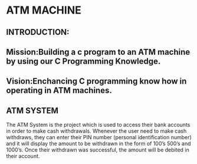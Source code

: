 # ATM MACHINE
## INTRODUCTION:
## Mission:Building a c program to an ATM machine  by using our C Programming Knowledge.
## Vision:Enchancing C programming know how in operating in ATM machines.
## ATM SYSTEM
The ATM System is the project which is used to access their bank accounts in order to make cash withdrawals. 
Whenever the user need to make cash withdraws, they can enter their PIN number (personal identification number) and it will display the amount to be withdrawn in the form of 100’s 500’s and 1000’s. 
Once their withdrawn was successful, the amount will be debited in their account.
